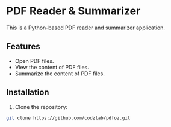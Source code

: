 # PDF Reader & Summarizer

This is a Python-based PDF reader and summarizer application.

## Features

- Open PDF files.
- View the content of PDF files.
- Summarize the content of PDF files.

## Installation

1. Clone the repository:

```bash
git clone https://github.com/codzlab/pdfoz.git
